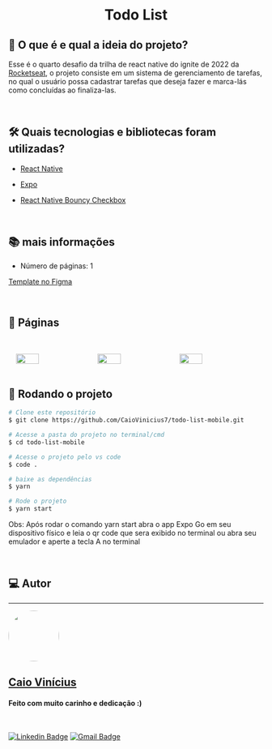 <h1 align="center"> 
	Todo List
</h1>

## 💭 O que é e qual a ideia do projeto?

Esse é o quarto desafio da trilha de react native do ignite de 2022 da [Rocketseat](https://www.rocketseat.com.br/), o projeto consiste em um sistema de gerenciamento de tarefas, no qual o usuário possa cadastrar tarefas que deseja fazer e marca-lás como concluídas ao finaliza-las.

<br>

## 🛠 Quais tecnologias e bibliotecas foram utilizadas?

- [React Native](https://reactnative.dev/)

- [Expo](https://expo.dev/)

- [React Native Bouncy Checkbox](https://github.com/WrathChaos/react-native-bouncy-checkbox)

<br>

## 📚 mais informações

- Número de páginas: 1

[Template no Figma](<https://www.figma.com/file/QczcrY042IoNxGsQYMUU5S/ToDo-List-(Copy)?node-id=0%3A1>)

<br>

## 📝 Páginas

<div style="display: flex; gap: 2%; flex-wrap: wrap; justify-content: center">
  <img src="https://i.imgur.com/1TBDAR0.jpg" width="30%" style="margin-top: 2rem" />

  <img src="https://i.imgur.com/skvYctF.jpg" width="30%" style="margin-top: 2rem" />
  
  <img src="https://i.imgur.com/kABxKIv.jpg" width="30%" style="margin-top: 2rem" />
</div>

<br>

## 🎲 Rodando o projeto

```bash
# Clone este repositório
$ git clone https://github.com/CaioVinicius7/todo-list-mobile.git

# Acesse a pasta do projeto no terminal/cmd
$ cd todo-list-mobile

# Acesse o projeto pelo vs code
$ code .

# baixe as dependências
$ yarn

# Rode o projeto
$ yarn start
```

Obs: Após rodar o comando yarn start abra o app Expo Go em seu dispositivo físico e leia o qr code que sera exibido no terminal ou abra seu emulador e aperte a tecla A no terminal

<br>

## 💻 Autor

---

<a href="https://www.facebook.com/caio.pereira.94695">
 <img style="border-radius: 50%;" src="https://avatars.githubusercontent.com/u/62827681?s=400&u=f0b18831e6690a901f956d637933b9ee2dca3104&v=4" width="100px;" alt=""/>
 <br>
 <h2><b>Caio Vinícius</b></h2></a>

<h4> Feito com muito carinho e dedicação :) </h4>

<br>

[![Linkedin Badge](https://img.shields.io/badge/-caio%20vinícius-blue?style=flat-square&logo=Linkedin&logoColor=white&link=https://www.linkedin.com/in/tgmarinho/)](https://www.linkedin.com/in/caio-vin%C3%ADcius-87a761200/)
[![Gmail Badge](https://img.shields.io/badge/-caio1525pereira@gmail.com-c14438?style=flat-square&logo=Gmail&logoColor=white&link=mailto:caio1525pereira@gmail.com)](mailto:caio1525pereira@gmail.com)
